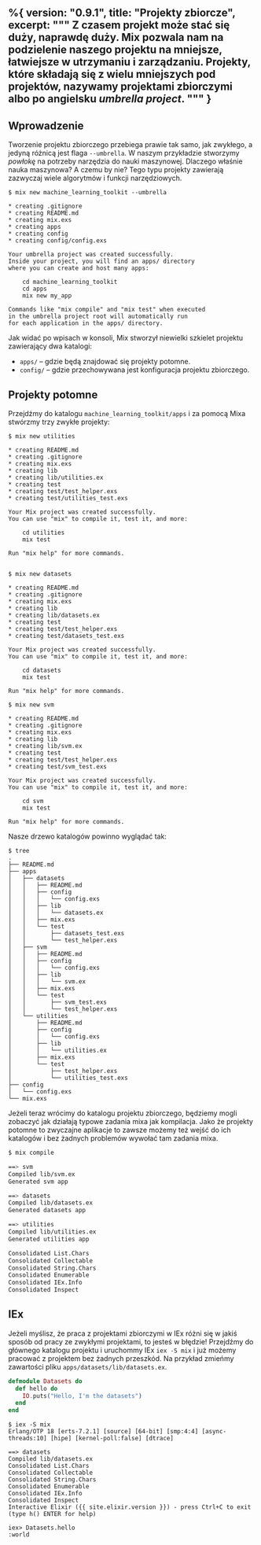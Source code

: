 %{
  version: "0.9.1",
  title: "Projekty zbiorcze",
  excerpt: """
  Z czasem projekt może stać się duży, naprawdę duży. Mix pozwala nam na podzielenie naszego projektu na mniejsze, łatwiejsze w utrzymaniu i zarządzaniu. Projekty, które składają się z wielu mniejszych pod projektów, nazywamy projektami zbiorczymi albo po angielsku _umbrella project_.
  """
}
---

## Wprowadzenie

Tworzenie projektu zbiorczego przebiega prawie tak samo, jak zwykłego, a jedyną różnicą jest flaga `--umbrella`. W naszym przykładzie stworzymy *powłokę* na potrzeby narzędzia do nauki maszynowej. Dlaczego właśnie nauka maszynowa? A czemu by nie? Tego typu projekty zawierają zazwyczaj wiele algorytmów i funkcji narzędziowych.

```shell
$ mix new machine_learning_toolkit --umbrella

* creating .gitignore
* creating README.md
* creating mix.exs
* creating apps
* creating config
* creating config/config.exs

Your umbrella project was created successfully.
Inside your project, you will find an apps/ directory
where you can create and host many apps:

    cd machine_learning_toolkit
    cd apps
    mix new my_app

Commands like "mix compile" and "mix test" when executed
in the umbrella project root will automatically run
for each application in the apps/ directory.
```

Jak widać po wpisach w konsoli, Mix stworzył niewielki szkielet projektu zawierający dwa katalogi:

  - `apps/` – gdzie będą znajdować się projekty potomne.
  - `config/` – gdzie przechowywana jest konfiguracja projektu zbiorczego.


## Projekty potomne

Przejdźmy do katalogu `machine_learning_toolkit/apps` i za pomocą Mixa stwórzmy trzy zwykłe projekty:

```shell
$ mix new utilities

* creating README.md
* creating .gitignore
* creating mix.exs
* creating lib
* creating lib/utilities.ex
* creating test
* creating test/test_helper.exs
* creating test/utilities_test.exs

Your Mix project was created successfully.
You can use "mix" to compile it, test it, and more:

    cd utilities
    mix test

Run "mix help" for more commands.


$ mix new datasets

* creating README.md
* creating .gitignore
* creating mix.exs
* creating lib
* creating lib/datasets.ex
* creating test
* creating test/test_helper.exs
* creating test/datasets_test.exs

Your Mix project was created successfully.
You can use "mix" to compile it, test it, and more:

    cd datasets
    mix test

Run "mix help" for more commands.

$ mix new svm

* creating README.md
* creating .gitignore
* creating mix.exs
* creating lib
* creating lib/svm.ex
* creating test
* creating test/test_helper.exs
* creating test/svm_test.exs

Your Mix project was created successfully.
You can use "mix" to compile it, test it, and more:

    cd svm
    mix test

Run "mix help" for more commands.
```

Nasze drzewo katalogów powinno wyglądać tak:

```shell
$ tree
.
├── README.md
├── apps
│   ├── datasets
│   │   ├── README.md
│   │   ├── config
│   │   │   └── config.exs
│   │   ├── lib
│   │   │   └── datasets.ex
│   │   ├── mix.exs
│   │   └── test
│   │       ├── datasets_test.exs
│   │       └── test_helper.exs
│   ├── svm
│   │   ├── README.md
│   │   ├── config
│   │   │   └── config.exs
│   │   ├── lib
│   │   │   └── svm.ex
│   │   ├── mix.exs
│   │   └── test
│   │       ├── svm_test.exs
│   │       └── test_helper.exs
│   └── utilities
│       ├── README.md
│       ├── config
│       │   └── config.exs
│       ├── lib
│       │   └── utilities.ex
│       ├── mix.exs
│       └── test
│           ├── test_helper.exs
│           └── utilities_test.exs
├── config
│   └── config.exs
└── mix.exs
```

Jeżeli teraz wrócimy do katalogu projektu zbiorczego, będziemy mogli zobaczyć jak działają typowe zadania mixa jak kompilacja. Jako że projekty potomne to zwyczajne aplikacje to zawsze możemy też wejść do ich katalogów i bez żadnych problemów wywołać tam zadania mixa.

```bash
$ mix compile

==> svm
Compiled lib/svm.ex
Generated svm app

==> datasets
Compiled lib/datasets.ex
Generated datasets app

==> utilities
Compiled lib/utilities.ex
Generated utilities app

Consolidated List.Chars
Consolidated Collectable
Consolidated String.Chars
Consolidated Enumerable
Consolidated IEx.Info
Consolidated Inspect
```

## IEx

Jeżeli myślisz, że praca z projektami zbiorczymi w IEx różni się w jakiś sposób od pracy ze zwykłymi projektami, to jesteś w błędzie! Przejdźmy do głównego katalogu projektu i uruchommy IEx `iex -S mix` i już możemy pracować z projektem bez żadnych przeszkód. Na przykład zmieńmy zawartości pliku `apps/datasets/lib/datasets.ex`.

```elixir
defmodule Datasets do
  def hello do
    IO.puts("Hello, I'm the datasets")
  end
end
```

```shell
$ iex -S mix
Erlang/OTP 18 [erts-7.2.1] [source] [64-bit] [smp:4:4] [async-threads:10] [hipe] [kernel-poll:false] [dtrace]

==> datasets
Compiled lib/datasets.ex
Consolidated List.Chars
Consolidated Collectable
Consolidated String.Chars
Consolidated Enumerable
Consolidated IEx.Info
Consolidated Inspect
Interactive Elixir ({{ site.elixir.version }}) - press Ctrl+C to exit (type h() ENTER for help)

iex> Datasets.hello
:world
```
